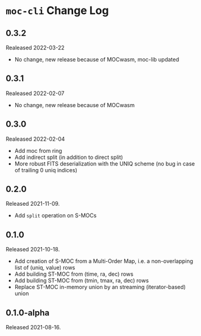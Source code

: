 # `moc-cli` Change Log

## 0.3.2

Realeased 2022-03-22

* No change, new release because of MOCwasm, moc-lib updated


## 0.3.1

Realeased 2022-02-07

* No change, new release because of MOCwasm


## 0.3.0

Realeased 2022-02-04

* Add moc from ring
* Add indirect split (in addition to direct split)
* More robust FITS deserialization with the UNIQ scheme (no bug in case of trailing 0 uniq indices)

## 0.2.0

Released 2021-11-09.

* Add `split` operation on S-MOCs


## 0.1.0

Released 2021-10-18.

* Add creation of S-MOC from a Multi-Order Map, i.e. a non-overlapping list of (uniq, value) rows  
* Add building ST-MOC from (time, ra, dec) rows
* Add building ST-MOC from (tmin, tmax, ra, dec) rows
* Replace ST-MOC in-memory union by an streaming (iterator-based) union 

## 0.1.0-alpha

Released 2021-08-16.

